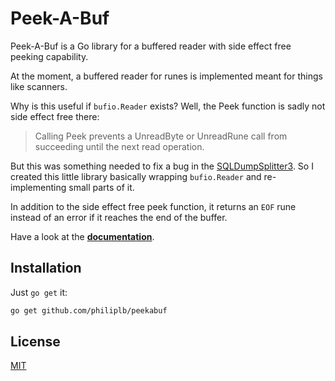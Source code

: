 # Peek-A-Buf

Peek-A-Buf is a Go library for a buffered reader with side effect free peeking capability.

At the moment, a buffered reader for runes is implemented meant for things like scanners.

Why is this useful if `bufio.Reader` exists? Well, the Peek function is sadly not side effect
free there:

>  Calling Peek prevents a UnreadByte or UnreadRune call from succeeding until the next read
> operation. 

But this was something needed to fix a bug in the
[SQLDumpSplitter3](https://philiplb.de/sqldumpsplitter3). So I created this little library
basically wrapping `bufio.Reader` and re-implementing small parts of it.

In addition to the side effect free peek function, it returns an `EOF` rune instead of an
error if it reaches the end of the buffer.

Have a look at the **[documentation](https://godoc.org/github.com/philiplb/peekabuf)**.

## Installation

Just `go get` it:

```bash
go get github.com/philiplb/peekabuf
```

## License
[MIT](https://choosealicense.com/licenses/mit/)
